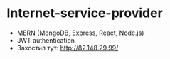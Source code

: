 # Internet-service-provider
- MERN (MongoDB, Express, React, Node.js)
- JWT authentication 
- Захостил тут: http://82.148.29.99/
